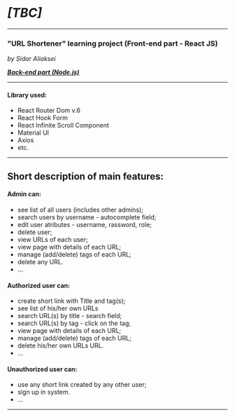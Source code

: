 # _[TBC]_

---

### "URL Shortener" learning project (**Front-end part - React JS**)

_by Sidar Aliaksei_

**_[Back-end part (Node.js)]()_**

---

#### Library used:

- React Router Dom v.6
- React Hook Form
- React Infinite Scroll Component
- Material UI
- Axios
- etc.

---

## Short description of main features:

#### Admin can:

- see list of all users (includes other admins);
- search users by username - autocomplete field;
- edit user atributes - username, rassword, role;
- delete user;
- view URLs of each user;
- view page with details of each URL;
- manage (add/delete) tags of each URL;
- delete any URL.
- ...

#### Authorized user can:

- create short link with Title and tag(s);
- see list of his/her own URLs
- search URL(s) by title - search field;
- search URL(s) by tag - click on the tag;
- view page with details of each URL;
- manage (add/delete) tags of each URL;
- delete his/her own URLs URL.
- ...

#### Unauthorized user can:

- use any short link created by any other user;
- sign up in system.
- ...

---
